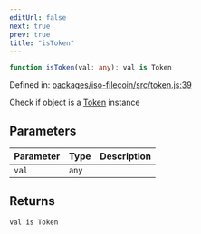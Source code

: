 ```yaml
---
editUrl: false
next: true
prev: true
title: "isToken"
---
```


```ts
function isToken(val: any): val is Token
```

Defined in: [packages/iso-filecoin/src/token.js:39](https://github.com/hugomrdias/filecoin/blob/main/packages/iso-filecoin/src/token.js#L39)

Check if object is a [Token](../../../../../../../api/token/classes/token) instance

## Parameters

| Parameter | Type | Description |
| ------ | ------ | ------ |
| `val` | `any` |  |

## Returns

`val is Token`
